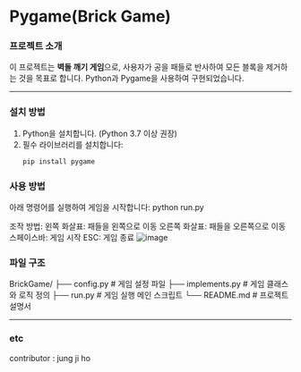 # Pygame(Brick Game)

### 프로젝트 소개
이 프로젝트는 **벽돌 깨기 게임**으로, 사용자가 공을 패들로 반사하여 모든 블록을 제거하는 것을 목표로 합니다. 
Python과 Pygame을 사용하여 구현되었습니다.

---

### 설치 방법
1. Python을 설치합니다. (Python 3.7 이상 권장)
2. 필수 라이브러리를 설치합니다:
   ```bash
   pip install pygame

### 사용 방법
아래 명령어를 실행하여 게임을 시작합니다:
python run.py

조작 방법:
왼쪽 화살표: 패들을 왼쪽으로 이동
오른쪽 화살표: 패들을 오른쪽으로 이동
스페이스바: 게임 시작
ESC: 게임 종료
![image](https://github.com/user-attachments/assets/322db6c1-6eee-4b59-a80e-dcdb5a9539a8)

### 파일 구조
BrickGame/
├── config.py        # 게임 설정 파일
├── implements.py    # 게임 클래스와 로직 정의
├── run.py           # 게임 실행 메인 스크립트
└── README.md        # 프로젝트 설명서


---

### etc
contributor : jung ji ho

